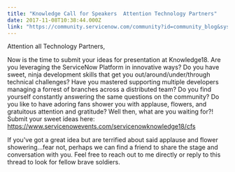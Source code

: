 ```yaml
---
title: "Knowledge Call for Speakers  Attention Technology Partners"
date: 2017-11-08T10:38:44.000Z
link: "https://community.servicenow.com/community?id=community_blog&sys_id=adcd22e9dbd0dbc01dcaf3231f961946"
---
```

<p>Attention all Technology Partners,</p><p>Now is the time to submit your ideas for presentation at Knowledge18. Are you leveraging the ServiceNow Platform in innovative ways? Do you have sweet, ninja development skills that get you out/around/under/through technical challenges? Have you mastered supporting multiple developers managing a forrest of branches across a distributed team? Do you find yourself constantly answering the same questions on the community? Do you like to have adoring fans shower you with applause, flowers, and gratuitous attention and gratitude? Well then, what are you waiting for?! Submit your sweet ideas here: <a href="https://www.servicenowevents.com/servicenowknowledge18/cfs" title="https://www.servicenowevents.com/servicenowknowledge18/cfs">https://www.servicenowevents.com/servicenowknowledge18/cfs</a> </p><p>If you've got a great idea but are terrified about said applause and flower showering...fear not, perhaps we can find a friend to share the stage and conversation with you. Feel free to reach out to me directly or reply to this thread to look for fellow brave soldiers.</p>